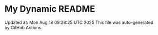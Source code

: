 # My Dynamic README
Updated at: Mon Aug 18 09:28:25 UTC 2025
This file was auto-generated by GitHub Actions.
